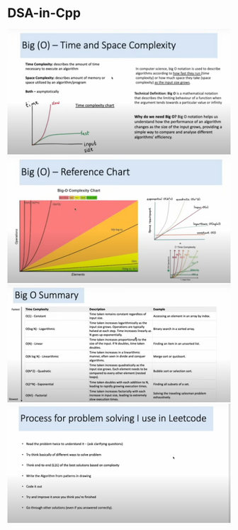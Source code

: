 # DSA-in-Cpp
![Big-O](images/Big-O.png)
![Reference-chart](images/graph.png)
![summary](images/summary.png)
![problem-solving](images/problem_solving.png)
